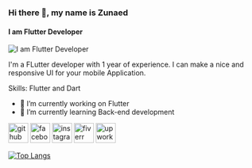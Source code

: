 ### Hi there 👋, my name is Zunaed
#### I am Flutter Developer
![I am Flutter Developer](https://cdn.discordapp.com/attachments/1095729383861395517/1095729514522345703/profile-banner.png)

I'm a FLutter developer with 1 year of experience. I can make a nice and responsive UI for your mobile Application. 

Skills: Flutter and Dart

- 🔭 I’m currently working on Flutter  
- 🌱 I’m currently learning Back-end development  


[<img src='https://cdn.jsdelivr.net/npm/simple-icons@3.0.1/icons/github.svg' alt='github' height='40'>](https://github.com/MdZunaed)  [<img src='https://cdn.jsdelivr.net/npm/simple-icons@3.0.1/icons/facebook.svg' alt='facebook' height='40'>](https://www.facebook.com/znd00)  [<img src='https://cdn.jsdelivr.net/npm/simple-icons@3.0.1/icons/instagram.svg' alt='instagram' height='40'>](https://www.instagram.com/m.zunaed/)  [<img src='https://cdn.jsdelivr.net/npm/simple-icons@3.0.1/icons/fiverr.svg' alt='fiverr' height='40'>](www.fiverr.com/zunaedworklab)  [<img src='https://cdn.jsdelivr.net/npm/simple-icons@3.0.1/icons/upwork.svg' alt='upwork' height='40'>](https://www.upwork.com/freelancers/~0167d503217fe0bfc3)  

[![Top Langs](https://github-readme-stats.vercel.app/api/top-langs/?username=MdZunaed)](https://github.com/anuraghazra/github-readme-stats)

